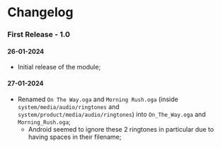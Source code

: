 # Changelog
### First Release - 1.0
#### 26-01-2024
* Initial release of the module;  

#### 27-01-2024
* Renamed `On The Way.oga` and `Morning Rush.oga` (inside `system/media/audio/ringtones` and `system/product/media/audio/ringtones`) into `On_The_Way.oga` and `Morning_Rush.oga`;  
    * Android seemed to ignore these 2 ringtones in particular due to having spaces in their filename;  
